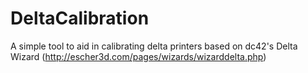 # DeltaCalibration
A simple tool to aid in calibrating delta printers based on dc42's Delta Wizard (http://escher3d.com/pages/wizards/wizarddelta.php)

